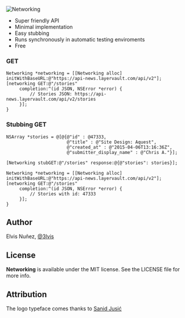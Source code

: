 ![Networking](https://raw.githubusercontent.com/3lvis/Networking/master/Images/cover-v3.png)

- Super friendly API
- Minimal implementation
- Easy stubbing
- Runs synchronously in automatic testing enviroments
- Free

### GET

```objc
Networking *networking = [[Networking alloc] initWithBaseURL:@"https://api-news.layervault.com/api/v2"];
[networking GET:@"/stories"
     completion:^(id JSON, NSError *error) {
         // Stories JSON: https://api-news.layervault.com/api/v2/stories
     }];
}
```

### Stubbing GET

```objc
NSArray *stories = @[@{@"id" : @47333,
                       @"title" : @"Site Design: Aquest",
                       @"created_at" : @"2015-04-06T13:16:36Z",
                       @"submitter_display_name" : @"Chris A."}];

[Networking stubGET:@"/stories" response:@{@"stories": stories}];

Networking *networking = [[Networking alloc] initWithBaseURL:@"https://api-news.layervault.com/api/v2"];
[networking GET:@"/stories"
     completion:^(id JSON, NSError *error) {
         // Stories with id: 47333
     }];
}
```

## Author

Elvis Nuñez, [@3lvis](https://twitter.com/3lvis)

## License

**Networking** is available under the MIT license. See the LICENSE file for more info.

## Attribution

The logo typeface comes thanks to [Sanid Jusić](https://dribbble.com/shots/1049674-Free-Colorfull-Triangle-Typeface)
